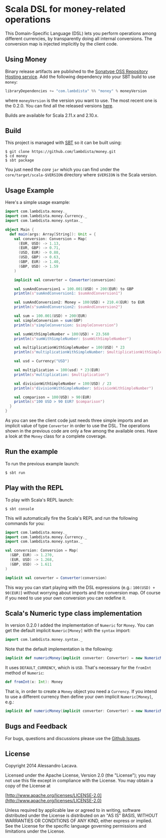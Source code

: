 # Scala DSL for money-related operations

This Domain-Specific Language (DSL) lets you perform operations among different currencies,
by transparently doing all internal conversions. The conversion map is injected implicitly by the client code.

## Using Money
Binary release artifacts are published to the [Sonatype OSS Repository Hosting service](https://oss.sonatype.org). 
Add the following dependency into your SBT build to use `money`:

```scala
libraryDependencies += "com.lambdista" %% "money" % moneyVersion
```

where `moneyVersion` is the version you want to use. The most recent one is the 0.2.0. 
You can find all the released versions [here](https://github.com/lambdista/money/releases).

Builds are available for Scala 2.11.x and 2.10.x.

## Build
This project is managed with [SBT](http://www.scala-sbt.org/) so it can be built using:

```
$ git clone https://github.com/lambdista/money.git
$ cd money
$ sbt package
```

You just need the *core* `jar` which you can find under the `core/target/scala-$VERSION` directory where `$VERSION` is 
the Scala version.

## Usage Example
Here's a simple usage example:

```scala
import com.lambdista.money._
import com.lambdista.money.Currency._
import com.lambdista.money.syntax._

object Main {
  def main(args: Array[String]): Unit = {
    val conversion: Conversion = Map(
      (EUR, USD) -> 1.13,
      (EUR, GBP) -> 0.71,
      (USD, EUR) -> 0.88,
      (USD, GBP) -> 0.63,
      (GBP, EUR) -> 1.40,
      (GBP, USD) -> 1.59
    )

    implicit val converter = Converter(conversion)

    val sumAndConversion1 = 100.001(USD) + 200(EUR) to GBP
    println(s"sumAndConversion1: $sumAndConversion1")

    val sumAndConversion2: Money = 100(USD) + 210.4(EUR) to EUR
    println(s"sumAndConversion2: $sumAndConversion2")

    val sum = 100.001(USD) + 200(EUR)
    val simpleConversion = sum(GBP)
    println(s"simpleConversion: $simpleConversion")

    val sumWithSimpleNumber = 100(USD) + 23.560
    println(s"sumWithSimpleNumber: $sumWithSimpleNumber")

    val multiplicationWithSimpleNumber = 100(USD) * 23
    println(s"multiplicationWithSimpleNumber: $multiplicationWithSimpleNumber")

    val usd = Currency("USD")

    val multiplication = 100(usd) * 23(EUR)
    println(s"multiplication: $multiplication")

    val divisionWithSimpleNumber = 100(USD) / 23
    println(s"divisionWithSimpleNumber: $divisionWithSimpleNumber")

    val comparison = 100(USD) > 90(EUR)
    println(s"100 USD > 90 EUR? $comparison")
  }
}
```

As you can see the client code just needs three simple imports and an implicit value of type `Converter`
in order to use the DSL. The operations shown in the previous code are only a few among the available ones.
Have a look at the `Money` class for a complete coverage.

## Run the example
To run the previous example launch:

```
$ sbt run
```

## Play with the REPL
To play with Scala's REPL launch:

```
$ sbt console
```

This will automatically fire the Scala's REPL and run the following commands for you:

```scala
import com.lambdista.money._
import com.lambdista.money.Currency._
import com.lambdista.money.syntax._

val conversion: Conversion = Map(
  (GBP, EUR) -> 1.270,
  (EUR, USD) -> 1.268,
  (GBP, USD) -> 1.611
)

implicit val converter = Converter(conversion)
```

This way you can start playing with the DSL expressions (e.g.: `100(USD) + 90(EUR)`) without worrying about imports
and the conversion map. Of course if you need to use your own conversion you can redefine it.

## Scala's Numeric type class implementation ##
In version 0.2.0 I added the implementation of `Numeric` for `Money`. You can get the default implicit `Numeric[Money]` 
with the `syntax` import:

```scala
import com.lambdista.money.syntax._
```

Note that the default implementation is the following:

```scala
implicit def numericMoney(implicit converter: Converter) = new NumericMoney(DEFAULT_CURRENCY)
```

It uses `DEFAULT_CURRENCY`, which is `USD`. That's necessary for the `fromInt` method of `Numeric`:

```scala
def fromInt(x: Int): Money
```

That is, in order to create a `Money` object you need a `Currency`. 
If you intend to use a different currency then define your own implicit `Numeric[Money]`, e.g.:

```scala
implicit def numericMoney(implicit converter: Converter) = new NumericMoney(EUR)
```

## Bugs and Feedback
For bugs, questions and discussions please use the [Github Issues](https://github.com/lambdista/money/issues).

## License
Copyright 2014 Alessandro Lacava.

Licensed under the Apache License, Version 2.0 (the "License"); you may not use this file except in compliance
with the License. You may obtain a copy of the License at

[http://www.apache.org/licenses/LICENSE-2.0](http://www.apache.org/licenses/LICENSE-2.0)

Unless required by applicable law or agreed to in writing, software distributed under the License is distributed on an
"AS IS" BASIS, WITHOUT WARRANTIES OR CONDITIONS OF ANY KIND, either express or implied.
See the License for the specific language governing permissions and limitations under the License.

